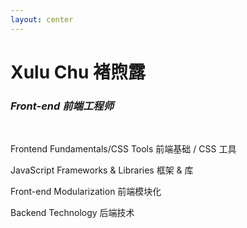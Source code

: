 ```yaml
---
layout: center
---
```


<h1 class="font-600 no-mb">Xulu Chu 褚煦露</h1>
<h3><em>Front-end 前端工程师</em></h3>

<br />

<v-clicks :every="2">
<p class="font-bold">Frontend Fundamentals/CSS Tools 前端基础 / CSS 工具</p>
<div class="grid grid-cols-8 gap-0 w-5/5">
    <IconBox>
        <template v-slot:default>
            <logos-html-5 class="w-30px h-30px" />
        </template>
        <template v-slot:title>
            HTML 5
        </template>
    </IconBox>
      <IconBox>
        <template v-slot:default>
        <logos-css-3 class="w-30px h-30px" />
        </template>
        <template v-slot:title>
        CSS 3
        </template>
    </IconBox>
    <IconBox>
        <template v-slot:default>
        <logos-javascript class="w-30px h-30px" />
        </template>
        <template v-slot:title>
        JavaScript
        </template>
    </IconBox>
    <IconBox>
        <template v-slot:default>
        <logos-typescript-icon class="w-30px h-30px" />
        </template>
        <template v-slot:title>
        TypeScript
        </template>
    </IconBox>
    <IconBox>
        <template v-slot:default>
        <logos-tailwindcss-icon class="w-30px h-30px" />
        </template>
        <template v-slot:title>
        Tailwind CSS
        </template>
    </IconBox>
       <IconBox>
        <template v-slot:default>
        <logos-less class="w-30px h-30px" />
        </template>
        <template v-slot:title>
        LESS
        </template>
    </IconBox>
    <IconBox>
        <template v-slot:default>
        <logos-sass class="w-30px h-30px" />
        </template>
        <template v-slot:title>
        Sass
        </template>
    </IconBox>
</div>
<p class="font-bold">JavaScript Frameworks & Libraries 框架 & 库</p>
<div class="grid grid-cols-8 gap-0 w-5/5">
    <IconBox>
        <template v-slot:default>
        <logos-react class="w-30px h-30px" />
        </template>
        <template v-slot:title>
        React
        </template>
    </IconBox>
    <IconBox>
        <template v-slot:default>
        <logos-vue class="w-30px h-30px" />
        </template>
        <template v-slot:title>
        Vue
        </template>
    </IconBox>
     <IconBox>
        <template v-slot:default>
        <logos-lodash class="w-30px h-30px" />
        </template>
        <template v-slot:title>
        Lodash
        </template>
    </IconBox>
      <IconBox>
        <template v-slot:default>
        <logos-jquery class="w-30px h-30px" />
        </template>
        <template v-slot:title>
        jQuery
        </template>
    </IconBox>
     <IconBox>
        <template v-slot:default>
        <logos-element class="w-30px h-30px" />
        </template>
        <template v-slot:title>
        Element UI
        </template>
    </IconBox>
    <IconBox>
        <template v-slot:default>
        <logos-ant-design class="w-30px h-30px" />
        </template>
        <template v-slot:title>
        Ant Design
        </template>
    </IconBox>
</div>
<p class="font-bold">Front-end Modularization 前端模块化</p>
<div class="grid grid-cols-8 gap-0 w-5/5">
    <IconBox>
        <template v-slot:default>
        <logos-webpack class="w-30px h-30px" />
        </template>
        <template v-slot:title>
        Webpack
        </template>
    </IconBox>
    <IconBox>
        <template v-slot:default>
        <logos-gulp class="w-30px h-30px" />
        </template>
        <template v-slot:title>
        Gulp.js
        </template>
    </IconBox>
     <IconBox>
        <template v-slot:default>
        <logos-rollupjs class="w-30px h-30px" />
        </template>
        <template v-slot:title>
        Rollup.js
        </template>
    </IconBox>
      <IconBox>
        <template v-slot:default>
        <logos-babel class="w-30px h-30px" />
        </template>
        <template v-slot:title>
        Babel.js
        </template>
    </IconBox>
    <IconBox>
        <template v-slot:default>
        <logos-npm-2 class="w-30px h-30px" />
        </template>
        <template v-slot:title>
      npm
        </template>
    </IconBox>
    <IconBox>
        <template v-slot:default>
        <logos-yarn class="w-30px h-30px" />
        </template>
        <template v-slot:title>
      yarn
        </template>
    </IconBox>
</div>
<p class="font-bold">Backend Technology 后端技术</p>
<div class="grid grid-cols-8 gap-0 w-5/5">
    <IconBox>
        <template v-slot:default>
        <logos-nodejs class="w-30px h-30px" />
        </template>
        <template v-slot:title>
        Node.js
        </template>
    </IconBox>
    <IconBox>
        <template v-slot:default>
        <logos-nextjs-icon class="w-30px h-30px" />
        </template>
        <template v-slot:title>
        Next.js
        </template>
    </IconBox>
     <IconBox>
        <template v-slot:default>
        <logos-express class="w-30px h-30px" />
        </template>
        <template v-slot:title>
        Express.js
        </template>
    </IconBox>
      <IconBox>
        <template v-slot:default>
        <logos-koa class="w-30px h-30px" />
        </template>
        <template v-slot:title>
        koa
        </template>
    </IconBox>
    <IconBox>
        <template v-slot:default>
        <logos-mysql class="w-30px h-30px" />
        </template>
        <template v-slot:title>
        MySQL
        </template>
    </IconBox>
       <IconBox>
        <template v-slot:default>
        <logos-docker-icon class="w-30px h-30px" />
        </template>
        <template v-slot:title>
        Docker
        </template>
    </IconBox>
        <IconBox>
        <template v-slot:default>
        <logos-nginx class="w-30px h-30px" />
        </template>
        <template v-slot:title>
        Nginx
        </template>
    </IconBox>
</div>
</v-clicks>